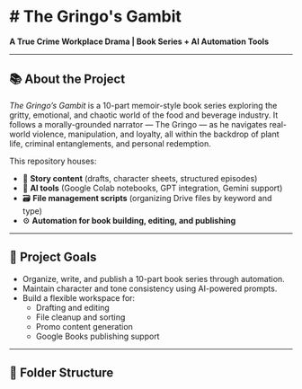 # # The Gringo's Gambit

**A True Crime Workplace Drama | Book Series + AI Automation Tools**

---

## 📚 About the Project

*The Gringo’s Gambit* is a 10-part memoir-style book series exploring the gritty, emotional, and chaotic world of the food and beverage industry. It follows a morally-grounded narrator — The Gringo — as he navigates real-world violence, manipulation, and loyalty, all within the backdrop of plant life, criminal entanglements, and personal redemption.

This repository houses:
- 📖 **Story content** (drafts, character sheets, structured episodes)
- 🤖 **AI tools** (Google Colab notebooks, GPT integration, Gemini support)
- 🗃️ **File management scripts** (organizing Drive files by keyword and type)
- ⚙️ **Automation for book building, editing, and publishing**

---

## 🧠 Project Goals

- Organize, write, and publish a 10-part book series through automation.
- Maintain character and tone consistency using AI-powered prompts.
- Build a flexible workspace for:
  - Drafting and editing
  - File cleanup and sorting
  - Promo content generation
  - Google Books publishing support

---

## 📁 Folder Structure
